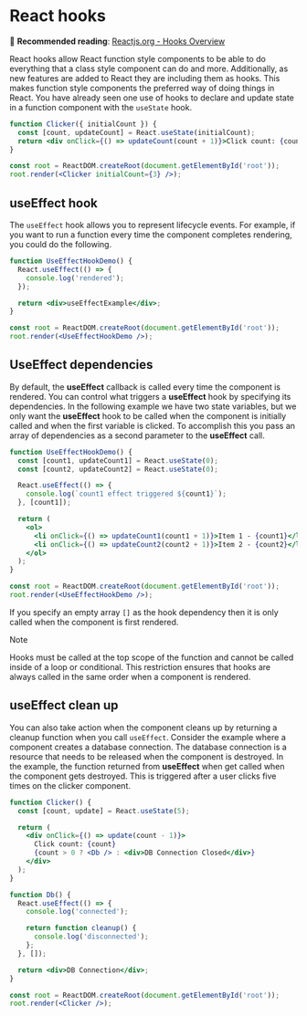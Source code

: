 # React hooks

📖 **Recommended reading**: [Reactjs.org - Hooks Overview](https://reactjs.org/docs/hooks-overview.html)

React hooks allow React function style components to be able to do everything that a class style component can do and more. Additionally, as new features are added to React they are including them as hooks. This makes function style components the preferred way of doing things in React. You have already seen one use of hooks to declare and update state in a function component with the `useState` hook.

```jsx
function Clicker({ initialCount }) {
  const [count, updateCount] = React.useState(initialCount);
  return <div onClick={() => updateCount(count + 1)}>Click count: {count}</div>;
}

const root = ReactDOM.createRoot(document.getElementById('root'));
root.render(<Clicker initialCount={3} />);
```

## useEffect hook

The `useEffect` hook allows you to represent lifecycle events. For example, if you want to run a function every time the component completes rendering, you could do the following.

```jsx
function UseEffectHookDemo() {
  React.useEffect(() => {
    console.log('rendered');
  });

  return <div>useEffectExample</div>;
}

const root = ReactDOM.createRoot(document.getElementById('root'));
root.render(<UseEffectHookDemo />);
```

## UseEffect dependencies

By default, the **useEffect** callback is called every time the component is rendered. You can control what triggers a **useEffect** hook by specifying its dependencies. In the following example we have two state variables, but we only want the **useEffect** hook to be called when the component is initially called and when the first variable is clicked. To accomplish this you pass an array of dependencies as a second parameter to the **useEffect** call.

```jsx
function UseEffectHookDemo() {
  const [count1, updateCount1] = React.useState(0);
  const [count2, updateCount2] = React.useState(0);

  React.useEffect(() => {
    console.log(`count1 effect triggered ${count1}`);
  }, [count1]);

  return (
    <ol>
      <li onClick={() => updateCount1(count1 + 1)}>Item 1 - {count1}</li>
      <li onClick={() => updateCount2(count2 + 1)}>Item 2 - {count2}</li>
    </ol>
  );
}

const root = ReactDOM.createRoot(document.getElementById('root'));
root.render(<UseEffectHookDemo />);
```

If you specify an empty array `[]` as the hook dependency then it is only called when the component is first rendered.

> [!NOTE]
>
> Hooks must be called at the top scope of the function and cannot be called inside of a loop or conditional. This restriction ensures that hooks are always called in the same order when a component is rendered.

## useEffect clean up

You can also take action when the component cleans up by returning a cleanup function when you call `useEffect`. Consider the example where a component creates a database connection. The database connection is a resource that needs to be released when the component is destroyed. In the example, the function returned from **useEffect** when get called when the component gets destroyed. This is triggered after a user clicks five times on the clicker component.

```jsx
function Clicker() {
  const [count, update] = React.useState(5);

  return (
    <div onClick={() => update(count - 1)}>
      Click count: {count}
      {count > 0 ? <Db /> : <div>DB Connection Closed</div>}
    </div>
  );
}

function Db() {
  React.useEffect(() => {
    console.log('connected');

    return function cleanup() {
      console.log('disconnected');
    };
  }, []);

  return <div>DB Connection</div>;
}

const root = ReactDOM.createRoot(document.getElementById('root'));
root.render(<Clicker />);
```
